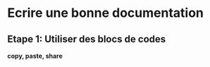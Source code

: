 # Ecrire une bonne documentation

## Etape 1: Utiliser des blocs de codes

**copy, paste, share**


